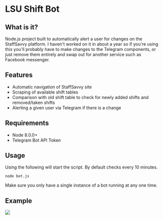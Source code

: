 
# LSU Shift Bot
## What is it?
Node.js project built to automatically alert a user for changes on the StaffSavvy platform. I haven't worked on it in about a year so if you're using this you'll probably have to make changes to the Telegram components, or just remove them entirely and swap out for another service such as Facebook messenger.
## Features
 - Automatic navigation of StaffSavvy site
 - Scraping of available shift tables
 - Comparison with old shift table to check for newly added shifts and removed/taken shifts
 - Alerting a given user via Telegram if there is a change
## Requirements
 - Node 8.0.0+ 
 - Telegram Bot API Token
## Usage
Using the following will start the script. By default checks every 10 minutes.

    node bot.js

Make sure you only have a single instance of a bot running at any one time.
##  Example
![](https://i.imgur.com/5FuUMLM.png)
